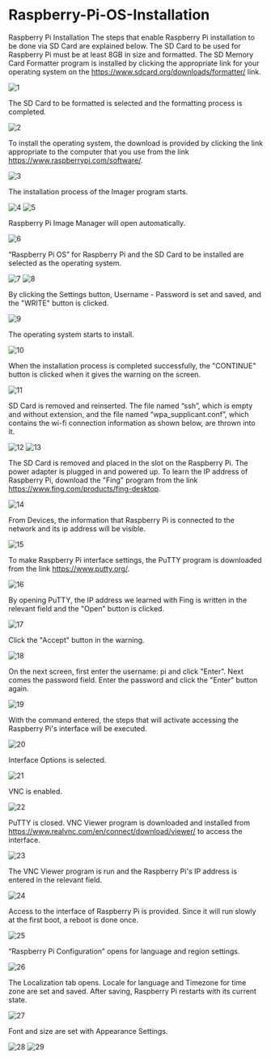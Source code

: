 # Raspberry-Pi-OS-Installation
Raspberry Pi Installation
The steps that enable Raspberry Pi installation to be done via SD Card are explained below.
The SD Card to be used for Raspberry Pi must be at least 8GB in size and formatted.
The SD Memory Card Formatter program is installed by clicking the appropriate link for your operating system on the https://www.sdcard.org/downloads/formatter/ link.

![1](https://user-images.githubusercontent.com/13950138/197998325-67ba37c9-589c-40a7-b94c-651896b90cb5.png)

The SD Card to be formatted is selected and the formatting process is completed.

![2](https://user-images.githubusercontent.com/13950138/197998335-62b9d492-bfd5-438f-9ba2-b2de065f34b7.png)

To install the operating system, the download is provided by clicking the link appropriate to the computer that you use from the link https://www.raspberrypi.com/software/.

![3](https://user-images.githubusercontent.com/13950138/197998337-48af4299-06af-4816-9f68-fcf750d446b0.png)

The installation process of the Imager program starts.

![4](https://user-images.githubusercontent.com/13950138/197998342-d1eef5d4-02b9-4aba-90e6-563e4771ee71.png)
![5](https://user-images.githubusercontent.com/13950138/197998344-3ed5e23f-2abf-460f-ac12-590ec01880b0.png)

Raspberry Pi Image Manager will open automatically.

![6](https://user-images.githubusercontent.com/13950138/197998348-4ec577a8-4f1e-4743-adf2-a70dab2eaa75.png)
 
“Raspberry Pi OS” for Raspberry Pi and the SD Card to be installed are selected as the operating system.

![7](https://user-images.githubusercontent.com/13950138/197998353-a84e7fe8-03ef-4eaa-b198-f16fa8a856bc.png)
![8](https://user-images.githubusercontent.com/13950138/197998355-d11d1167-318e-400c-86d2-7ed94ced9ea4.png)
  
By clicking the Settings button, Username - Password is set and saved, and the "WRITE" button is clicked.

![9](https://user-images.githubusercontent.com/13950138/197998358-73cf3d22-6cbf-4ca8-9462-9e17ac6922a9.png)
 
The operating system starts to install.

![10](https://user-images.githubusercontent.com/13950138/197998360-1e48bb76-849a-46e5-97c7-c194980412f9.png)
 
When the installation process is completed successfully, the "CONTINUE" button is clicked when it gives the warning on the screen.

![11](https://user-images.githubusercontent.com/13950138/197998362-78d1917f-7052-4e0e-ba43-0d133e0ded5a.png)
 
SD Card is removed and reinserted. The file named “ssh”, which is empty and without extension, and the file named “wpa_supplicant.conf”, which contains the wi-fi connection information as shown below, are thrown into it.

![12](https://user-images.githubusercontent.com/13950138/197998365-30fe060a-e066-470b-b33e-c40a524cb778.png)
![13](https://user-images.githubusercontent.com/13950138/197998366-18438be6-7443-44fe-8ea4-b37189840b4b.png)

The SD Card is removed and placed in the slot on the Raspberry Pi. The power adapter is plugged in and powered up. To learn the IP address of Raspberry Pi, download the "Fing" program from the link https://www.fing.com/products/fing-desktop.

![14](https://user-images.githubusercontent.com/13950138/197998370-8fae1042-80fd-4e70-9ac0-ca3f7d82fbc9.png)

From Devices, the information that Raspberry Pi is connected to the network and its ip address will be visible.

![15](https://user-images.githubusercontent.com/13950138/197998373-3de01cf3-672e-4981-b4e3-edaa7c0bdc1e.png)
 
To make Raspberry Pi interface settings, the PuTTY program is downloaded from the link https://www.putty.org/.

![16](https://user-images.githubusercontent.com/13950138/197998376-ded035dc-755a-4443-8716-9b0de5d90685.png)

By opening PuTTY, the IP address we learned with Fing is written in the relevant field and the "Open" button is clicked.
 
![17](https://user-images.githubusercontent.com/13950138/197998379-57f4fbdc-0099-47aa-b09a-14800bd283db.png)
 
Click the "Accept" button in the warning.

![18](https://user-images.githubusercontent.com/13950138/197998384-bb52c29b-6489-4fd1-95ec-d148fc270689.png)
 
On the next screen, first enter the username: pi and click "Enter". Next comes the password field. Enter the password and click the "Enter" button again.
 
![19](https://user-images.githubusercontent.com/13950138/197998389-31c44156-bbd0-4925-830a-c865f56d54b3.png)
 
With the command entered, the steps that will activate accessing the Raspberry Pi's interface will be executed.

![20](https://user-images.githubusercontent.com/13950138/197998391-623be61c-82ff-4873-a399-0a3680a4cad5.png)

Interface Options is selected.

![21](https://user-images.githubusercontent.com/13950138/197998393-216f9b44-c4c7-4e40-9e25-5f9482765315.png)
 
VNC is enabled.

![22](https://user-images.githubusercontent.com/13950138/197998397-76546ed1-0222-4b45-b2d5-5add6d56d92b.png)
 
PuTTY is closed. VNC Viewer program is downloaded and installed from https://www.realvnc.com/en/connect/download/viewer/ to access the interface.

![23](https://user-images.githubusercontent.com/13950138/197998401-ce507301-b192-4b7c-ba8c-3743ccbc014b.png)
 
The VNC Viewer program is run and the Raspberry Pi's IP address is entered in the relevant field.

![24](https://user-images.githubusercontent.com/13950138/197998404-4a00ea55-413a-4d0c-8588-6ac1beb44725.png)
 
Access to the interface of Raspberry Pi is provided. Since it will run slowly at the first boot, a reboot is done once.

![25](https://user-images.githubusercontent.com/13950138/197998407-ccaa7568-aa81-4378-a0cd-8c776ccbcdbf.png)
 
“Raspberry Pi Configuration” opens for language and region settings.

![26](https://user-images.githubusercontent.com/13950138/197998411-29aaab40-fa08-4132-800b-1d9e10bb79c7.png)
 
The Localization tab opens. Locale for language and Timezone for time zone are set and saved. After saving, Raspberry Pi restarts with its current state.

![27](https://user-images.githubusercontent.com/13950138/197998414-b4652f61-3504-476a-af67-ce3020e8ae84.png)
 
Font and size are set with Appearance Settings.

![28](https://user-images.githubusercontent.com/13950138/197998418-b249f448-157e-4d9c-916b-56af5dba1e3f.png)
![29](https://user-images.githubusercontent.com/13950138/197998422-cd89fd65-2ddd-4cf7-a869-2287977f1c2b.png)
